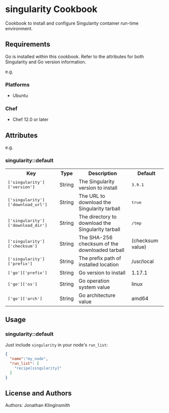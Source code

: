 # singularity Cookbook

Cookbook to install and configure Singularity container run-time environment.

## Requirements

Go is installed within this cookbook. Refer to the attributes for both Singularity and Go version information.

e.g.
### Platforms

- Ubuntu

### Chef

- Chef 12.0 or later


## Attributes

e.g.
### singularity::default

<table>
  <tr>
    <th>Key</th>
    <th>Type</th>
    <th>Description</th>
    <th>Default</th>
  </tr>
  <tr>
    <td><tt>['singularity']['version']</tt></td>
    <td>String</td>
    <td>The Singularity version to install</td>
    <td><tt>3.9.1</tt></td>
  </tr>
  <tr>
    <td><tt>['singularity']['download_url']</tt></td>
    <td>String</td>
    <td>The URL to download the Singularity tarball</td>
    <td><tt>true</tt></td>
  </tr>
  <tr>
    <td><tt>['singularity']['download_dir']</tt></td>
    <td>String</td>
    <td>The directory to download the Singularity tarball</td>
    <td><tt>/tmp</tt></td>
  </tr>
  <tr>
    <td><tt>['singularity']['checksum']</tt></td>
    <td>String</td>
    <td>The SHA-256 checksum of the downloaded tarball</td>
    <td>(checksum value)</td>
  </tr>
  <tr>
    <td><tt>['singularity']['prefix']</tt></td>
    <td>String</td>
    <td>The prefix path of installed location</td>
    <td>/usr/local</td>
  </tr>
  <tr>
    <td><tt>['go']['prefix']</tt></td>
    <td>String</td>
    <td>Go version to install</td>
    <td>1.17.1</td>
  </tr>
  <tr>
    <td><tt>['go']['os']</tt></td>
    <td>String</td>
    <td>Go operation system value</td>
    <td>linux</td>
  </tr>
  <tr>
    <td><tt>['go']['arch']</tt></td>
    <td>String</td>
    <td>Go architecture value</td>
    <td>amd64</td>
  </tr>
</table>

## Usage

### singularity::default

Just include `singularity` in your node's `run_list`:

```json
{
  "name":"my_node",
  "run_list": [
    "recipe[singularity]"
  ]
}
```

## License and Authors

Authors: Jonathan Klinginsmith

